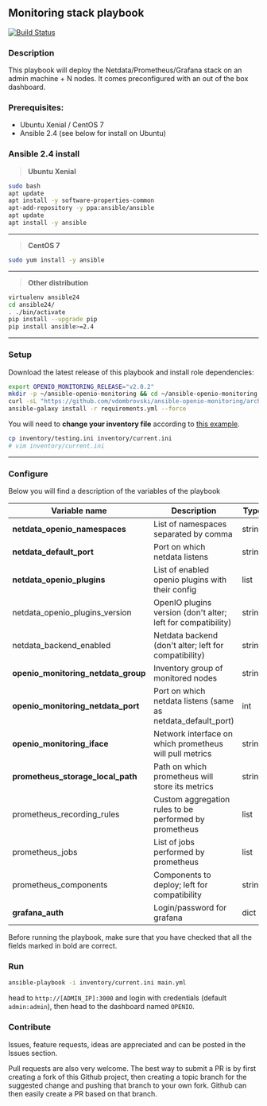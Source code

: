 Monitoring stack playbook
---

[![Build Status](https://travis-ci.org/vdombrovski/ansible-openio-monitoring.svg?branch=master)](https://travis-ci.org/vdombrovski/ansible-openio-monitoring)

### Description

This playbook will deploy the Netdata/Prometheus/Grafana stack on an admin machine + N nodes. It comes preconfigured with an out of the box dashboard.


### Prerequisites:

- Ubuntu Xenial / CentOS 7
- Ansible 2.4 (see below for install on Ubuntu)

### Ansible 2.4 install

> **Ubuntu Xenial**
```sh
sudo bash
apt update
apt install -y software-properties-common
apt-add-repository -y ppa:ansible/ansible
apt update
apt install -y ansible
```

---

> **CentOS 7**
```sh
sudo yum install -y ansible
```

---

> **Other distribution**
```sh
virtualenv ansible24
cd ansible24/
. ./bin/activate
pip install --upgrade pip
pip install ansible>=2.4
```

---

### Setup

Download the latest release of this playbook and install role dependencies:

```sh
export OPENIO_MONITORING_RELEASE="v2.0.2"
mkdir -p ~/ansible-openio-monitoring && cd ~/ansible-openio-monitoring
curl -sL "https://github.com/vdombrovski/ansible-openio-monitoring/archive/$OPENIO_MONITORING_RELEASE.tar.gz" | tar xz --strip-components=1
ansible-galaxy install -r requirements.yml --force
```

You will need to **change your inventory file** according to [this example](inventory/testing.ini).

```sh
cp inventory/testing.ini inventory/current.ini
# vim inventory/current.ini
```

---

### Configure

Below you will find a description of the variables of the playbook

| Variable name                       | Description                                                  | Type   |
| ----------------------------------- | ------------------------------------------------------------ | ------ |
| **netdata_openio_namespaces**       | List of namespaces separated by comma                        | string |
| **netdata_default_port**            | Port on which netdata listens                                | string |
| **netdata_openio_plugins**          | List of enabled openio plugins with their config             | list   |
| netdata_openio_plugins_version      | OpenIO plugins version (don't alter; left for compatibility) | string |
| netdata_backend_enabled             | Netdata backend (don't alter; left for compatibility)        | string |
| **openio_monitoring_netdata_group** | Inventory group of monitored nodes                           | string |
| **openio_monitoring_netdata_port**  | Port on which netdata listens (same as netdata_default_port) | int    |
| **openio_monitoring_iface**         | Network interface on which prometheus will pull metrics      | string |
| **prometheus_storage_local_path**   | Path on which prometheus will store its metrics              | string |
| prometheus_recording_rules          | Custom aggregation rules to be performed by prometheus       | list   |
| prometheus_jobs                     | List of jobs performed by prometheus                         | list   |
| prometheus_components               | Components to deploy; left for compatibility                 | string |
| **grafana_auth**                    | Login/password for grafana                                   | dict   |

Before running the playbook, make sure that you have checked that all the fields marked in bold are correct.

### Run

```sh
ansible-playbook -i inventory/current.ini main.yml
```

head to `http://[ADMIN_IP]:3000` and login with credentials (default `admin:admin`), then head to the dashboard named `OPENIO`.

### Contribute

Issues, feature requests, ideas are appreciated and can be posted in the Issues section.

Pull requests are also very welcome. The best way to submit a PR is by first creating a fork of this Github project, then creating a topic branch for the suggested change and pushing that branch to your own fork. Github can then easily create a PR based on that branch.
